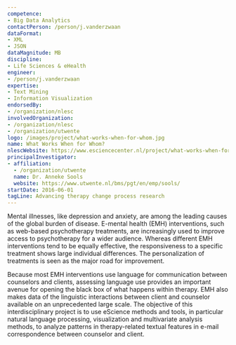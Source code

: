 ```yaml
---
competence:
- Big Data Analytics
contactPerson: /person/j.vanderzwaan
dataFormat:
- XML
- JSON
dataMagnitude: MB
discipline:
- Life Sciences & eHealth
engineer:
- /person/j.vanderzwaan
expertise:
- Text Mining
- Information Visualization
endorsedBy:
- /organization/nlesc
involvedOrganization:
- /organization/nlesc
- /organization/utwente
logo: /images/project/what-works-when-for-whom.jpg
name: What Works When for Whom?
nlescWebsite: https://www.esciencecenter.nl/project/what-works-when-for-whom
principalInvestigator:
- affiliation:
  - /organization/utwente
  name: Dr. Anneke Sools
  website: https://www.utwente.nl/bms/pgt/en/emp/sools/
startDate: 2016-06-01
tagLine: Advancing therapy change process research
---
```

Mental illnesses, like depression and anxiety, are among the leading causes of the global burden of disease. E-mental health (EMH) interventions, such as web-based psychotherapy treatments, are increasingly used to improve access to psychotherapy for a wider audience. Whereas different EMH interventions tend to be equally effective, the responsiveness to a specific treatment shows large individual differences. The personalization of treatments is seen as the major road for improvement.

Because most EMH interventions use language for communication between counselors and clients, assessing language use provides an important avenue for opening the black box of what happens within therapy. EMH also makes data of the linguistic interactions between client and counselor available on an unprecedented large scale. The objective of this interdisciplinary project is to use eScience methods and tools, in particular natural language processing, visualization and multivariate analysis methods, to analyze patterns in therapy-related textual features in e-mail correspondence between counselor and client.
